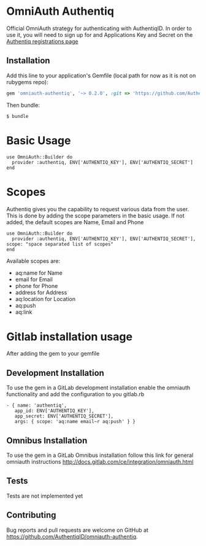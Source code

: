 # OmniAuth Authentiq

Official OmniAuth strategy for authenticating with AuthentiqID.
In order to use it, you will need to sign up for and Applications Key and Secret on the [Authentiq registrations page](https://www.authentiq.com/register/)

## Installation

Add this line to your application's Gemfile (local path for now as it is not on rubygems repo):

```ruby
gem 'omniauth-authentiq', '~> 0.2.0', :git => 'https://github.com/AuthentiqID/omniauth-authentiq.git'
```

Then bundle:

    $ bundle

# Basic Usage
```
use OmniAuth::Builder do
  provider :authentiq, ENV['AUTHENTIQ_KEY'], ENV['AUTHENTIQ_SECRET']
end
```

# Scopes
Authentiq gives you the capability to request various data from the user. This is done by adding the scope parameters in the basic usage.
If not added, the default scopes are Name, Email and Phone
```
use OmniAuth::Builder do
  provider :authentiq, ENV['AUTHENTIQ_KEY'], ENV['AUTHENTIQ_SECRET'], scope: "space separated list of scopes" 
end
```

Available scopes are: 
- aq:name for Name
- email for Email
- phone for Phone
- address for Address
- aq:location for Location
- aq:push
- aq:link 

# Gitlab installation usage
After adding the gem to your gemfile

## Development Installation
To use the gem in a GitLab development installation enable the omniauth functionality and add the configuration to you gitlab.rb
```
- { name: 'authentiq',
   app_id: ENV['AUTHENTIQ_KEY'],
   app_secret: ENV['AUTHENTIQ_SECRET'],
   args: { scope: 'aq:name email~r aq:push' } }
```

## Omnibus Installation
To use the gem in a GitLab Omnibus installation follow this link for general omniauth instructions http://docs.gitlab.com/ce/integration/omniauth.html

## Tests
Tests are not implemented yet

## Contributing

Bug reports and pull requests are welcome on GitHub at https://github.com/AuthentiqID/omniauth-authentiq.

